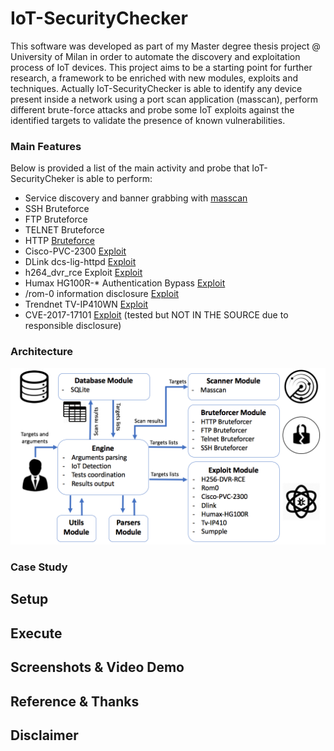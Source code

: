 # IoT-SecurityChecker
This software was developed as part of my Master degree thesis project @ University of Milan in order to automate the discovery and exploitation process of IoT devices. This project aims to be a starting point for further research, a framework to be enriched with new modules, exploits and techniques. Actually IoT-SecurityChecker is able to identify any device present inside a network using a port scan application (masscan), perform different brute-force attacks and probe some IoT exploits against the identified targets to validate the presence of known vulnerabilities.
### Main Features
Below is provided a list of the main activity and probe that IoT-SecurityCheker is able to perform:

- Service discovery and banner grabbing with [masscan][7]
- SSH Bruteforce
- FTP Bruteforce
- TELNET Bruteforce
- HTTP [Bruteforce][1]
- Cisco-PVC-2300 [Exploit][2]
- DLink dcs-lig-httpd [Exploit][3]
- h264_dvr_rce Exploit [Exploit][4]
- Humax HG100R-* Authentication Bypass [Exploit][5]
- /rom-0 information disclosure [Exploit][6]
- Trendnet TV-IP410WN [Exploit][2]
- CVE-2017-17101 [Exploit][8] (tested but NOT IN THE SOURCE due to responsible disclosure)
 
### Architecture
![alt text](/resources/images/architettura.png "Architecture")

### Case Study



## Setup


## Execute

## Screenshots & Video Demo

## Reference & Thanks


[1]: https://github.com/erforschr/http-auth-bruteforcer
[2]: https://media.blackhat.com/us-13/US-13-Heffner-Exploiting-Network-Surveillance-Cameras-Like-A-Hollywood-Hacker-Slides.pdf
[3]: https://www.coresecurity.com/advisories/d-link-ip-cameras-multiple-vulnerabilities
[4]: http://www.kerneronsec.com/2016/02/remote-code-execution-in-cctv-dvrs-of.html
[5]: https://www.cvedetails.com/cve/CVE-2017-11435/
[6]: http://rootatnasro.wordpress.com/2014/01/11/how-i-saved-your-a-from-the-zynos-rom-0-attack-full-disclosure/
[7]: https://github.com/robertdavidgraham/masscan
[8]: https://medium.com/@lorenzo.comi93/break-into-2k-ip-camera-cb65bbac9e8c
## Disclaimer